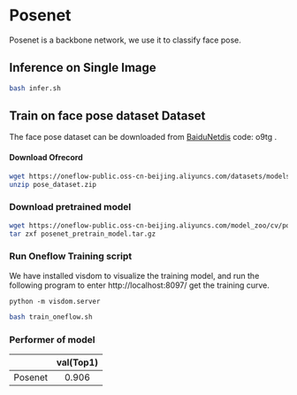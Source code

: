 # Posenet

Posenet is a backbone network, we use it to classify face pose.

## Inference on Single Image

```bash
bash infer.sh
```


## Train on face pose dataset Dataset
The face pose dataset can be downloaded from [BaiduNetdis](https://pan.baidu.com/s/1KbrMUrUIS_cCzpDgdgjMRQ) code: o9tg .

#### Download Ofrecord

```bash
wget https://oneflow-public.oss-cn-beijing.aliyuncs.com/datasets/models/pose/pose_dataset.zip
unzip pose_dataset.zip
```

### Download pretrained model

```bash
wget https://oneflow-public.oss-cn-beijing.aliyuncs.com/model_zoo/cv/pose/posenet_pretrain_model.tar.gz
tar zxf posenet_pretrain_model.tar.gz
```

### Run Oneflow Training script
We have installed visdom to visualize the training model, and run the following program to enter http://localhost:8097/ get the training curve.

```
python -m visdom.server
```
```bash
bash train_oneflow.sh
```

### Performer of model
|         | val(Top1) |
| :-----: | :-----------------: |
| Posenet  |        0.906        |
